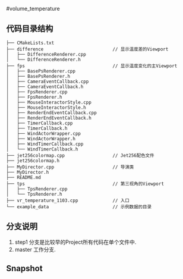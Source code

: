 #volume_temperature

## 代码目录结构

    ├── CMakeLists.txt
    ├── difference                          // 显示温度差的Viewport
    │   ├── DifferenceRenderer.cpp
    │   └── DifferenceRenderer.h
    ├── fps                                 // 显示温度变化的主Viewport
    │   ├── BasePsRenderer.cpp
    │   ├── BasePsRenderer.h
    │   ├── CameraEventCallback.cpp
    │   ├── CameraEventCallback.h
    │   ├── FpsRenderer.cpp
    │   ├── FpsRenderer.h
    │   ├── MouseInteractorStyle.cpp
    │   ├── MouseInteractorStyle.h
    │   ├── RenderEndEventCallback.cpp
    │   ├── RenderEndEventCallback.h
    │   ├── TimerCallback.cpp
    │   ├── TimerCallback.h
    │   ├── WindActorWrapper.cpp
    │   ├── WindActorWrapper.h
    │   ├── WindTimerCallback.cpp
    │   └── WindTimerCallback.h
    ├── jet256colormap.cpp                  // Jet256配色文件
    ├── jet256colormap.h
    ├── MyDirector.cpp                      // 导演类
    ├── MyDirector.h                                
    ├── README.md
    ├── tps                                 // 第三视角的Viewport
    │   ├── TpsRenderer.cpp
    │   └── TpsRenderer.h
    ├── vr_temperature_1103.cpp             // 入口
    └── example_data                        // 示例数据的目录


## 分支说明
1. step1 分支是比较早的Project所有代码在单个文件中.
2. master 工作分支.

## Snapshot

[](./snapshot/demo.png)
